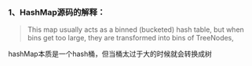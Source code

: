 ### 1、HashMap源码的解释：

> This map usually acts as a binned (bucketed) hash table, but when bins get too large, they are transformed into bins of TreeNodes,

hashMap本质是一个hash桶，但当桶太过于大的时候就会转换成树
